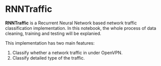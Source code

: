 # RNNTraffic

**RNNTraffic** is a Recurrent Neural Network based network traffic classification implementation. In this notebook, the whole process of data cleaning, training and testing will be explanied.

This implementation has two main features:
1. Classify whether a network traffic in under OpenVPN.
2. Classify detailed type of the traffic.